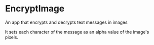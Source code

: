 # EncryptImage
An app that encrypts and decrypts text messages in images

It sets each character of the message as an alpha value of the image's pixels.

